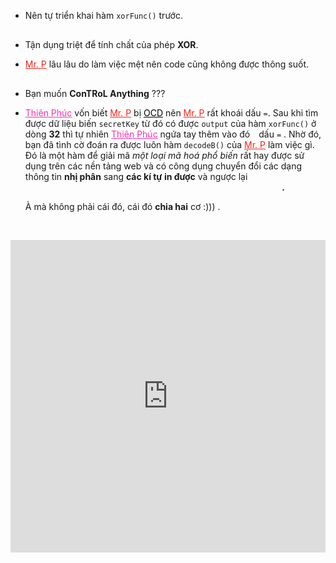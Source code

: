 - Nên tự triển khai hàm `xorFunc()` trước. <span style="color:transparent; font-size:small">   Chứ đừng lên StackOverFlow cop về nhé Lê Khôi</span>

- Tận dụng triệt để tính chất của phép **XOR**.

- <a style="color: #fc2314" href="https://nhpoj.net/user-home?username=nhphu87">Mr. P</a> lâu lâu do làm việc mệt nên code cũng không được thông suốt. <span style="color:transparent; font-size:small">   Mr. P cũng là con người mà</span>

- Bạn muốn **ConTRoL Anything** ???

- <a style="color: #fc2fb1" href="https://nhpoj.net/user-home?username=thienphuc3005">Thiên Phúc</a> vốn biết <a style="color: #fc2314" href="https://nhpoj.net/user-home?username=nhphu87">Mr. P</a> bị <a style="color:black" href="https://en.wikipedia.org/wiki/Obsessive%E2%80%93compulsive_disorder">OCD</a> nên <a style="color: #fc2314" href="https://nhpoj.net/user-home?username=nhphu87">Mr. P</a> rất khoái dấu  `=`. Sau khi tìm được dữ liệu biến `secretKey` từ đó có được `output` của hàm `xorFunc()` ở dòng **32** thì tự nhiên <a style="color: #fc2fb1" href="https://nhpoj.net/user-home?username=thienphuc3005">Thiên Phúc</a> ngứa tay thêm vào đó <span style="color: transparent; font-size: x-small">6</span> dấu `=`  . Nhờ đó, bạn đã tình cờ đoán ra được luôn hàm `decodeB()` của <a style="color: #fc2314" href="https://nhpoj.net/user-home?username=nhphu87">Mr. P</a> làm việc gì. Đó là một hàm để giải mã *một loại mã hoá phổ biến* rất hay được sử dụng trên các nền tảng web và có công dụng chuyển đổi các dạng thông tin **nhị phân** sang **các kí tự in được** và ngược lại <span style="color: transparent">(các bức ảnh minh hoạ trong đề này có vẻ lạ, thử mở nó trong tab mới xem!)</span>**.**

    À mà không phải cái đó, cái đó **chia hai** cơ :))) .

<span style="color: transparent">3 Chap Mr. P Ko có tuổi nhé, nma bài dễ mà, real.
<br>

<div style="display: flex; justify-content: center; align-items: center;">
    <embed width="800" height="500" src="http://127.0.0.1:8000/index.html" type="text/html"> 
</div>